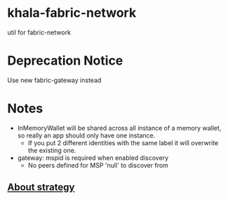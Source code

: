 # khala-fabric-network
util for fabric-network
# Deprecation Notice
Use new fabric-gateway instead 
# Notes
- InMemoryWallet will be shared across all instance of a memory wallet, so really an app should only have one instance.
    - If you put 2 different identities with the same label it will overwrite the existing one.
- gateway: mspid is required when enabled discovery
    - No peers defined for MSP 'null' to discover from 

## [About strategy](./STRATEGY.md)
